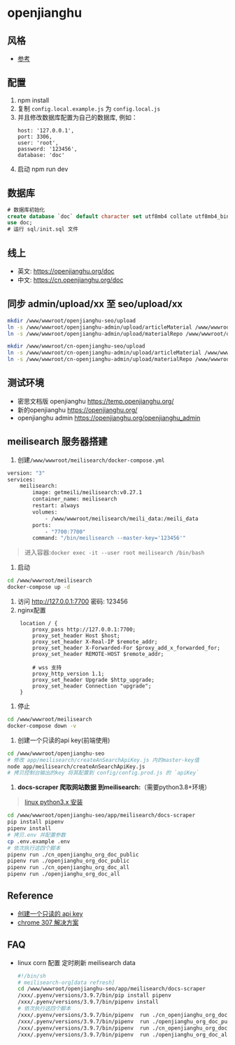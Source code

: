 # openjianghu

## 风格

- [参考](https://layui.itze.cn/)

## 配置

1. npm install
2. 复制 `config.local.example.js` 为 `config.local.js`
3. 并且修改数据库配置为自己的数据库, 例如：
   ```
   host: '127.0.0.1',
   port: 3306,
   user: 'root',
   password: '123456',
   database: 'doc'
   ```
4. 启动 npm run dev
   
## 数据库

```sql
# 数据库初始化
create database `doc` default character set utf8mb4 collate utf8mb4_bin;
use doc;
# 运行 sql/init.sql 文件
```

## 线上

- 英文: https://openjianghu.org/doc
- 中文: https://cn.openjianghu.org/doc

## 同步 admin/upload/xx 至 seo/upload/xx

```bash
mkdir /www/wwwroot/openjianghu-seo/upload
ln -s /www/wwwroot/openjianghu-admin/upload/articleMaterial /www/wwwroot/openjianghu-seo/upload/articleMaterial
ln -s /www/wwwroot/openjianghu-admin/upload/materialRepo /www/wwwroot/openjianghu-seo/upload/materialRepo

mkdir /www/wwwroot/cn-openjianghu-seo/upload
ln -s /www/wwwroot/cn-openjianghu-admin/upload/articleMaterial /www/wwwroot/cn-openjianghu-seo/upload/articleMaterial
ln -s /www/wwwroot/cn-openjianghu-admin/upload/materialRepo /www/wwwroot/cn-openjianghu-seo/upload/materialRepo
```

## 测试环境

- 密思文档版 openjianghu https://temp.openjianghu.org/
- 新的openjianghu  https://openjianghu.org/
- openjianghu admin  https://openjianghu.org/openjianghu_admin

## meilisearch 服务器搭建

1. 创建`/www/wwwroot/meilisearch/docker-compose.yml`
```bash
version: "3"
services:
    meilisearch:
        image: getmeili/meilisearch:v0.27.1
        container_name: meilisearch
        restart: always
        volumes:
            - /www/wwwroot/meilisearch/meili_data:/meili_data
        ports:
            - "7700:7700"
        command: "/bin/meilisearch --master-key='123456'"
```
> 进入容器:`docker exec -it --user root meilisearch /bin/bash`
1. 启动
```bash
cd /www/wwwroot/meilisearch
docker-compose up -d
```
1. 访问 http://127.0.0.1:7700  密码: 123456
1. nginx配置
```config
    location / {
        proxy_pass http://127.0.0.1:7700;
        proxy_set_header Host $host;
        proxy_set_header X-Real-IP $remote_addr;
        proxy_set_header X-Forwarded-For $proxy_add_x_forwarded_for;
        proxy_set_header REMOTE-HOST $remote_addr;

        # wss 支持
        proxy_http_version 1.1;
        proxy_set_header Upgrade $http_upgrade;
        proxy_set_header Connection "upgrade";
    }
```
1. 停止
```bash
cd /www/wwwroot/meilisearch
docker-compose down -v
```
1. 创建一个只读的api key(前端使用)
```bash
cd /www/wwwroot/openjianghu-seo
# 修改 app/meilisearch/createAnSearchApiKey.js 内的master-key值
node app/meilisearch/createAnSearchApiKey.js
# 拷贝控制台输出的key 将其配置到 config/config.prod.js 的 `apiKey`
```
1. **docs-scraper 爬取网站数据 到meilisearch:**（需要python3.8+环境）
> [linux python3.x 安装](https://cn.openjianghu.org/doc/page/article/10071)
```bash
cd /www/wwwroot/openjianghu-seo/app/meilisearch/docs-scraper
pip install pipenv
pipenv install
# 拷贝.env 并配置参数
cp .env.example .env
# 依次执行这四个脚本
pipenv run ./cn_openjianghu_org_doc_public
pipenv run ./openjianghu_org_doc_public
pipenv run ./cn_openjianghu_org_doc_all
pipenv run ./openjianghu_org_doc_all
```

## Reference

- [创建一个只读的 api key](https://docs.meilisearch.com/learn/security/master_api_keys.html#using-the-master-key-to-manage-api-keys)
- [chrome 307 解决方案](https://www.cnblogs.com/Don/p/12192420.html)

## FAQ

- linux corn 配置 定时刷新 meilisearch data
    ```bash
    #!/bin/sh
    # meilisearch-org[data refresh]
    cd /www/wwwroot/openjianghu-seo/app/meilisearch/docs-scraper
    /xxx/.pyenv/versions/3.9.7/bin/pip install pipenv
    /xxx/.pyenv/versions/3.9.7/bin/pipenv install
    # 依次执行这四个脚本
    /xxx/.pyenv/versions/3.9.7/bin/pipenv  run ./cn_openjianghu_org_doc_public
    /xxx/.pyenv/versions/3.9.7/bin/pipenv  run ./openjianghu_org_doc_public
    /xxx/.pyenv/versions/3.9.7/bin/pipenv  run ./cn_openjianghu_org_doc_all
    /xxx/.pyenv/versions/3.9.7/bin/pipenv  run ./openjianghu_org_doc_all
    ```